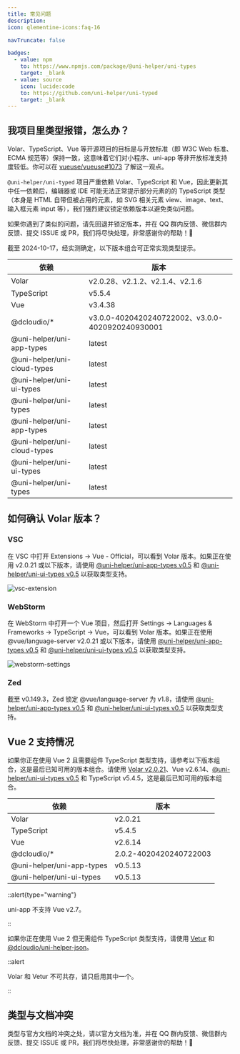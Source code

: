 ```yaml
---
title: 常见问题
description: 
icon: qlementine-icons:faq-16

navTruncate: false

badges:
  - value: npm
    to: https://www.npmjs.com/package/@uni-helper/uni-types
    target: _blank
  - value: source
    icon: lucide:code
    to: https://github.com/uni-helper/uni-typed
    target: _blank
---
```


## 我项目里类型报错，怎么办？

Volar、TypeScript、Vue 等开源项目的目标是与开放标准（即 W3C Web 标准、ECMA 规范等）保持一致，这意味着它们对小程序、uni-app 等非开放标准支持度较低。你可以在 [vueuse/vueuse#1073](https://github.com/vueuse/vueuse/pull/1073) 了解这一观点。

`@uni-helper/uni-typed` 项目严重依赖 Volar、TypeScript 和 Vue，因此更新其中任一依赖后，编辑器或 IDE 可能无法正常提示部分元素的的 TypeScript 类型（本身是 HTML 自带但被占用的元素，如 SVG 相关元素 view、image、text、输入框元素 input 等），我们强烈建议锁定依赖版本以避免类似问题。

如果你遇到了类似的问题，请先回退并锁定版本，并在 QQ 群内反馈、微信群内反馈、提交 ISSUE 或 PR，我们将尽快处理，非常感谢你的帮助！🙏

截至 2024-10-17，经实测确定，以下版本组合可正常实现类型提示。

|依赖|版本|
|---|---|
|Volar|v2.0.28、v2.1.2、v2.1.4、v2.1.6|
|TypeScript|v5.5.4|
|Vue|v3.4.38|
|@dcloudio/*|v3.0.0-4020420240722002、v3.0.0-4020920240930001|
|@uni-helper/uni-app-types|latest|
|@uni-helper/uni-cloud-types|latest|
|@uni-helper/uni-ui-types|latest|
|@uni-helper/uni-types|latest|
|@uni-helper/uni-app-types|latest|
|@uni-helper/uni-cloud-types|latest|
|@uni-helper/uni-ui-types|latest|
|@uni-helper/uni-types|latest|

## 如何确认 Volar 版本？

### VSC

在 VSC 中打开 Extensions -> Vue - Official，可以看到 Volar 版本。如果正在使用 v2.0.21 或以下版本，请使用 [@uni-helper/uni-app-types v0.5](https://github.com/uni-helper/uni-app-types) 和 [@uni-helper/uni-ui-types v0.5](https://github.com/uni-helper/uni-ui-types) 以获取类型支持。

![vsc-extension](uni-typed/vsc-extension.png)

### WebStorm

在 WebStorm 中打开一个 Vue 项目，然后打开 Settings -> Languages & Frameworks -> TypeScript -> Vue，可以看到 Volar 版本。如果正在使用 @vue/language-server v2.0.21 或以下版本，请使用 [@uni-helper/uni-app-types v0.5](https://github.com/uni-helper/uni-app-types) 和 [@uni-helper/uni-ui-types v0.5](https://github.com/uni-helper/uni-ui-types) 以获取类型支持。

![webstorm-settings](uni-typed/webstorm-settings.png)

### Zed

截至 v0.149.3，Zed 锁定 @vue/language-server 为 v1.8，请使用 [@uni-helper/uni-app-types v0.5](https://github.com/uni-helper/uni-app-types) 和 [@uni-helper/uni-ui-types v0.5](https://github.com/uni-helper/uni-ui-types) 以获取类型支持。

## Vue 2 支持情况

如果你正在使用 Vue 2 且需要组件 TypeScript 类型支持，请参考以下版本组合，这是最后已知可用的版本组合。请使用 [Volar v2.0.21](https://cdn.jsdelivr.net/gh/uni-helper/uni-typed/assets/Vue.volar-2.0.21.vsix)、Vue v2.6.14、[@uni-helper/uni-ui-types v0.5](https://github.com/uni-helper/uni-ui-types) 和 TypeScript v5.4.5，这是最后已知可用的版本组合。

|依赖|版本|
|---|---|
|Volar|v2.0.21|
|TypeScript|v5.4.5|
|Vue|v2.6.14|
|@dcloudio/*|2.0.2-4020420240722003|
|@uni-helper/uni-app-types|v0.5.13|
|@uni-helper/uni-ui-types|v0.5.13|

::alert{type="warning"}

uni-app 不支持 Vue v2.7。

::

如果你正在使用 Vue 2 但无需组件 TypeScript 类型支持，请使用 [Vetur](https://github.com/vuejs/vetur) 和 [@dcloudio/uni-helper-json](https://www.npmjs.com/package/@dcloudio/uni-helper-json)。

::alert

Volar 和 Vetur 不可共存，请只启用其中一个。

::

## 类型与文档冲突

类型与官方文档的冲突之处，请以官方文档为准，并在 QQ 群内反馈、微信群内反馈、提交 ISSUE 或 PR，我们将尽快处理，非常感谢你的帮助！🙏
